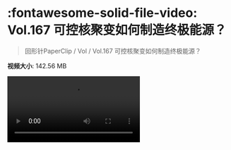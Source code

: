 # :fontawesome-solid-file-video: Vol.167 可控核聚变如何制造终极能源？

> 回形针PaperClip / Vol / Vol.167 可控核聚变如何制造终极能源？

**视频大小**: 142.56 MB

<div class="video"><video src="https://file.hsyhx.top/archive/PaperClip/Vol/167.mp4" controls preload>🤔 您的浏览器不支持 video 标签</video></div>